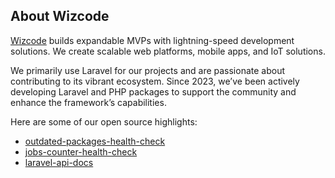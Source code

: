 ## About Wizcode

[Wizcode](https://wizcode.pl) builds expandable MVPs with lightning-speed development solutions. We create scalable web platforms, mobile apps, and IoT solutions.

We primarily use Laravel for our projects and are passionate about contributing to its vibrant ecosystem. Since 2023, we’ve been actively developing Laravel and PHP packages to support the community and enhance the framework’s capabilities.

Here are some of our open source highlights:
- [outdated-packages-health-check](https://github.com/wizcodepl/outdated-packages-health-check)
- [jobs-counter-health-check](https://github.com/wizcodepl/jobs-counter-health-check)
- [laravel-api-docs](https://github.com/wizcodepl/laravel-api-docs)
